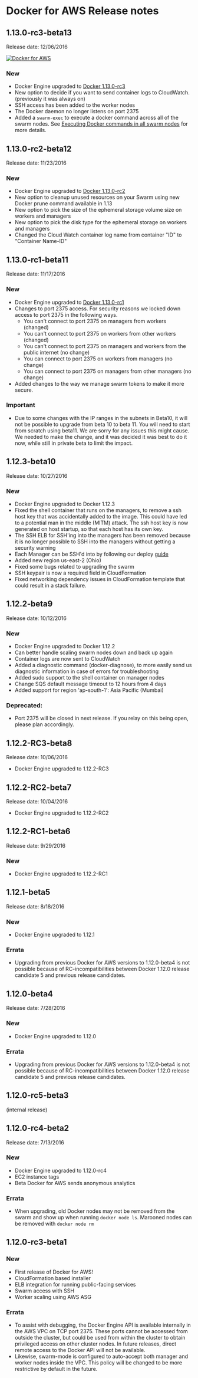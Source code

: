 <!--[metadata]>
+++
aliases = [
"/aws-release-notes/"
]
title = "Docker for AWS Release notes"
description = "Docker for AWS Release notes"
keywords = ["iaas, aws"]
[menu.main]
identifier="aws-release-notes"
parent = "docs-aws"
name = "Release Notes"
weight="400"
+++
<![end-metadata]-->

# Docker for AWS Release notes

## 1.13.0-rc3-beta13
Release date: 12/06/2016

<a href="https://console.aws.amazon.com/cloudformation/home#/stacks/new?stackName=Docker&templateURL=https://docker-for-aws.s3.amazonaws.com/aws/beta/aws-v1.13.0-rc3-beta13.json" data-rel="Beta-13" target="blank" id="aws-deploy">![Docker for AWS](https://s3.amazonaws.com/cloudformation-examples/cloudformation-launch-stack.png)</a>

### New
- Docker Engine upgraded to [Docker 1.13.0-rc3](https://github.com/docker/docker/blob/master/CHANGELOG.md)
- New option to decide if you want to send container logs to CloudWatch. (previously it was always on)
- SSH access has been added to the worker nodes
- The Docker daemon no longer listens on port 2375
- Added a `swarm-exec` to execute a docker command across all of the swarm nodes. See [Executing Docker commands in all swarm nodes](../deploy#execute-docker-commands-in-all-swarm-nodes) for more details.

## 1.13.0-rc2-beta12
Release date: 11/23/2016

### New
- Docker Engine upgraded to [Docker 1.13.0-rc2](https://github.com/docker/docker/blob/master/CHANGELOG.md)
- New option to cleanup unused resources on your Swarm using new Docker prune command available in 1.13
- New option to pick the size of the ephemeral storage volume size on workers and managers
- New option to pick the disk type for the ephemeral storage on workers and managers
- Changed the Cloud Watch container log name from container "ID" to "Container Name-ID"


## 1.13.0-rc1-beta11

Release date: 11/17/2016

### New

- Docker Engine upgraded to [Docker 1.13.0-rc1](https://github.com/docker/docker/blob/master/CHANGELOG.md)
- Changes to port 2375 access. For security reasons we locked down access to port 2375 in the following ways.
    - You can't connect to port 2375 on managers from workers (changed)
    - You can't connect to port 2375 on workers from other workers (changed)
    - You can't connect to port 2375 on managers and workers from the public internet (no change)
    - You can connect to port 2375 on workers from managers (no change)
    - You can connect to port 2375 on managers from other managers (no change)
- Added changes to the way we manage swarm tokens to make it more secure.

### Important
- Due to some changes with the IP ranges in the subnets in Beta10, it will not be possible to upgrade from beta 10 to beta 11. You will need to start from scratch using beta11. We are sorry for any issues this might cause. We needed to make the change, and it was decided it was best to do it now, while still in private beta to limit the impact.


## 1.12.3-beta10

Release date: 10/27/2016

### New

- Docker Engine upgraded to Docker 1.12.3
- Fixed the shell container that runs on the managers, to remove a ssh host key that was accidentally added to the image.
This could have led to a potential man in the middle (MITM) attack. The ssh host key is now generated on host startup, so that each host has its own key.
- The SSH ELB for SSH'ing into the managers has been removed because it is no longer possible to SSH into the managers without getting a security warning
- Each Manager can be SSH'd into by following our deploy [guide](../deploy)
- Added new region us-east-2 (Ohio)
- Fixed some bugs related to upgrading the swarm
- SSH keypair is now a required field in CloudFormation
- Fixed networking dependency issues in CloudFormation template that could result in a stack failure.

## 1.12.2-beta9

Release date: 10/12/2016

### New

- Docker Engine upgraded to Docker 1.12.2
- Can better handle scaling swarm nodes down and back up again
- Container logs are now sent to CloudWatch
- Added a diagnostic command (docker-diagnose), to more easily send us diagnostic information in case of errors for troubleshooting
- Added sudo support to the shell container on manager nodes
- Change SQS default message timeout to 12 hours from 4 days
- Added support for region 'ap-south-1': Asia Pacific (Mumbai)

### Deprecated:
- Port 2375 will be closed in next release. If you relay on this being open, please plan accordingly.

## 1.12.2-RC3-beta8

Release date: 10/06/2016

 * Docker Engine upgraded to 1.12.2-RC3

## 1.12.2-RC2-beta7

Release date: 10/04/2016

 * Docker Engine upgraded to 1.12.2-RC2

## 1.12.2-RC1-beta6

Release date: 9/29/2016

### New

 * Docker Engine upgraded to 1.12.2-RC1


## 1.12.1-beta5

Release date: 8/18/2016

### New

 * Docker Engine upgraded to 1.12.1

### Errata

 * Upgrading from previous Docker for AWS versions to 1.12.0-beta4 is not possible because of RC-incompatibilities between Docker 1.12.0 release candidate 5 and previous release candidates.

## 1.12.0-beta4

Release date: 7/28/2016

### New

 * Docker Engine upgraded to 1.12.0

### Errata

 * Upgrading from previous Docker for AWS versions to 1.12.0-beta4 is not possible because of RC-incompatibilities between Docker 1.12.0 release candidate 5 and previous release candidates.

## 1.12.0-rc5-beta3

(internal release)

## 1.12.0-rc4-beta2

Release date: 7/13/2016

### New

 * Docker Engine upgraded to 1.12.0-rc4
 * EC2 instance tags
 * Beta Docker for AWS sends anonymous analytics

### Errata
 * When upgrading, old Docker nodes may not be removed from the swarm and show up when running `docker node ls`. Marooned nodes can be removed with `docker node rm`

## 1.12.0-rc3-beta1

### New

 * First release of Docker for AWS!
 * CloudFormation based installer
 * ELB integration for running public-facing services
 * Swarm access with SSH
 * Worker scaling using AWS ASG

### Errata

 * To assist with debugging, the Docker Engine API is available internally in the AWS VPC on TCP port 2375. These ports cannot be accessed from outside the cluster, but could be used from within the cluster to obtain privileged access on other cluster nodes. In future releases, direct remote access to the Docker API will not be available.
 * Likewise, swarm-mode is configured to auto-accept both manager and worker nodes inside the VPC. This policy will be changed to be more restrictive by default in the future.
